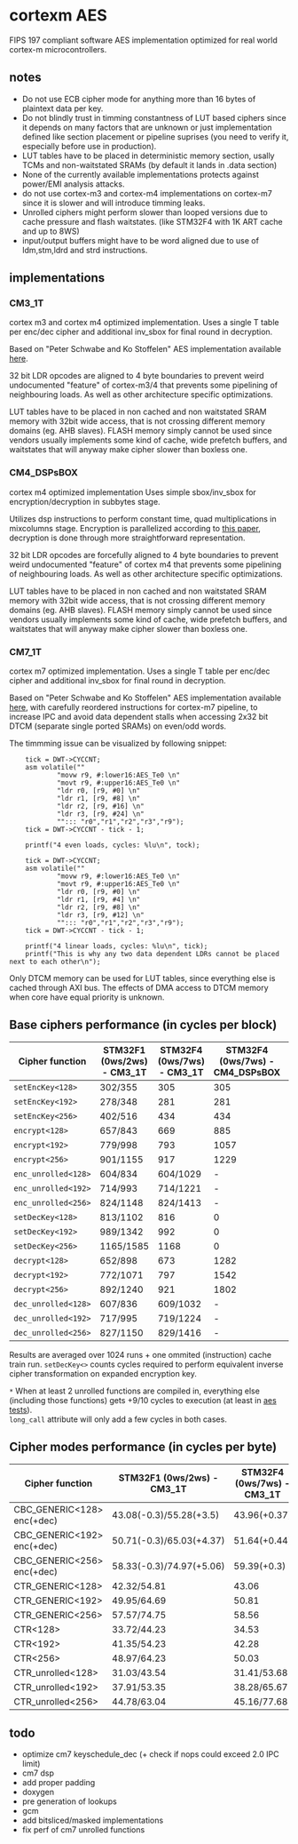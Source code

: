 # cortexm AES

FIPS 197 compliant software AES implementation optimized for real world cortex-m microcontrollers.

## notes
- Do not use ECB cipher mode for anything more than 16 bytes of plaintext data per key.
- Do not blindly trust in timming constantness of LUT based ciphers since it depends on many factors that are 
unknown or just implementation defined like section placement or pipeline suprises (you need to verify it, especially before use in production).
- LUT tables have to be placed in deterministic memory section, usally TCMs and non-waitstated SRAMs (by default it lands in .data section) 
- None of the currently available implementations protects against power/EMI analysis attacks.
- do not use cortex-m3 and cortex-m4 implementations on cortex-m7 since it is slower and will introduce timming leaks.
- Unrolled ciphers might perform slower than looped versions due to cache pressure and flash waitstates. (like STM32F4 with 1K ART cache and up to 8WS) 
- input/output buffers might have to be word aligned due to use of ldm,stm,ldrd and strd instructions.

## implementations

### CM3_1T

cortex m3 and cortex m4 optimized implementation.
Uses a single T table per enc/dec cipher and additional inv_sbox for final round in decryption.

Based on "Peter Schwabe and Ko Stoffelen" AES implementation available [here](https://github.com/Ko-/aes-armcortexm).

32 bit LDR opcodes are aligned to 4 byte boundaries to prevent weird undocumented "feature" of cortex-m3/4 that prevents some pipelining of neighbouring loads.
As well as other architecture specific optimizations.

LUT tables have to be placed in non cached and non waitstated SRAM memory with 32bit wide access, that is not crossing different memory domains (eg. AHB slaves).
FLASH memory simply cannot be used since vendors usually implements some kind of cache, wide prefetch buffers, and waitstates that will anyway make cipher slower than boxless one.

### CM4_DSPsBOX

cortex m4 optimized implementation
Uses simple sbox/inv_sbox for encryption/decryption in subbytes stage.

Utilizes dsp instructions to perform constant time, quad multiplications in mixcolumns stage.
Encryption is parallelized according to [this paper](http://www.wseas.us/e-library/conferences/2009/moscow/AIC/AIC44.pdf), decryption is done through more straightforward representation.

32 bit LDR opcodes are forcefully aligned to 4 byte boundaries to prevent weird undocumented "feature" of cortex m4 that prevents some pipelining of neighbouring loads.
As well as other architecture specific optimizations.

LUT tables have to be placed in non cached and non waitstated SRAM memory with 32bit wide access, that is not crossing different memory domains (eg. AHB slaves).
FLASH memory simply cannot be used since vendors usually implements some kind of cache, wide prefetch buffers, and waitstates that will anyway make cipher slower than boxless one.

### CM7_1T

cortex m7 optimized implementation.
Uses a single T table per enc/dec cipher and additional inv_sbox for final round in decryption.

Based on "Peter Schwabe and Ko Stoffelen" AES implementation available [here](https://github.com/Ko-/aes-armcortexm), with carefully reordered instructions for cortex-m7 pipeline,
to increase IPC and avoid data dependent stalls when accessing 2x32 bit DTCM (separate single ported SRAMs) on even/odd words. 

The timmming issue can be visualized by following snippet:

```
	tick = DWT->CYCCNT;
	asm volatile(""
			"movw r9, #:lower16:AES_Te0 \n"
			"movt r9, #:upper16:AES_Te0 \n"
			"ldr r0, [r9, #0] \n"
			"ldr r1, [r9, #8] \n"
			"ldr r2, [r9, #16] \n"
			"ldr r3, [r9, #24] \n"
			""::: "r0","r1","r2","r3","r9");
	tick = DWT->CYCCNT - tick - 1;

	printf("4 even loads, cycles: %lu\n", tock);

	tick = DWT->CYCCNT;
	asm volatile(""
			"movw r9, #:lower16:AES_Te0 \n"
			"movt r9, #:upper16:AES_Te0 \n"
			"ldr r0, [r9, #0] \n"
			"ldr r1, [r9, #4] \n"
			"ldr r2, [r9, #8] \n"
			"ldr r3, [r9, #12] \n"
			""::: "r0","r1","r2","r3","r9");
	tick = DWT->CYCCNT - tick - 1;

	printf("4 linear loads, cycles: %lu\n", tick);
	printf("This is why any two data dependent LDRs cannot be placed next to each other\n");
```

Only DTCM memory can be used for LUT tables, since everything else is cached through AXI bus.
The effects of DMA access to DTCM memory when core have equal priority is unknown.

## Base ciphers performance (in cycles per block)

| Cipher function     | STM32F1 (0ws/2ws) - CM3_1T | STM32F4 (0ws/7ws) - CM3_1T | STM32F4 (0ws/7ws) - CM4_DSPsBOX | STM32H7 - CM7_1T |
|---------------------|-----------------------------|-----------------------------|---------------------------------|------------------|
| `setEncKey<128>`    | 302/355   | 305      | 305 | 157 |
| `setEncKey<192>`    | 278/348   | 281      | 281 | 140 |
| `setEncKey<256>`    | 402/516   | 434      | 434 | 227 |
| `encrypt<128>`      | 657/843   | 669      | 885 | 337 |
| `encrypt<192>`      | 779/998   | 793      | 1057 | 400 |
| `encrypt<256>`      | 901/1155  | 917      | 1229 | 461 |
| `enc_unrolled<128>` | 604/834   | 604/1029 | - | 315* |
| `enc_unrolled<192>` | 714/993   | 714/1221 | - | 373* | 
| `enc_unrolled<256>` | 824/1148  | 824/1413 | - | 431* | 
| `setDecKey<128>`    | 813/1102   | 816      | 0 | 518 |
| `setDecKey<192>`    | 989/1342  | 992      | 0 | 630 |
| `setDecKey<256>`    | 1165/1585 | 1168     | 0 | 742 |
| `decrypt<128>`      | 652/898   | 673      | 1282 | 333 |
| `decrypt<192>`      | 772/1071  | 797      | 1542 | 493 |
| `decrypt<256>`      | 892/1240  | 921      | 1802 | 454 |
| `dec_unrolled<128>` | 607/836   | 609/1032 | - | 319* |
| `dec_unrolled<192>` | 717/995   | 719/1224 | - | 376* |
| `dec_unrolled<256>` | 827/1150  | 829/1416 | - | 434* | 

Results are averaged over 1024 runs + one ommited (instruction) cache train run.
`setDecKey<>` counts cycles required to perform equivalent inverse cipher transformation on expanded encryption key.

`*` When at least 2 unrolled functions are compiled in, everything else (including those functions) gets +9/10 cycles to execution (at least in [aes tests](aes_tests.hpp)).  
`long_call` attribute will only add a few cycles in both cases.

## Cipher modes performance (in cycles per byte) 

| Cipher function            | STM32F1 (0ws/2ws) - CM3_1T | STM32F4 (0ws/7ws) - CM3_1T | STM32H7 - CM7_1T |
|----------------------------|-----------------------------|-----------------------------|------------------|
| CBC_GENERIC<128> enc(+dec) | 43.08(-0.3)/55.28(+3.5)     | 43.96(+0.37)                | 22.01(-0.12)     |
| CBC_GENERIC<192> enc(+dec) | 50.71(-0.3)/65.03(+4.37)    | 51.64(+0.44)                | 25.89(-0.25)     |
| CBC_GENERIC<256> enc(+dec) | 58.33(-0.3)/74.97(+5.06)    | 59.39(+0.3)                 | 29.76(-0.37)     |
| CTR_GENERIC<128>           | 42.32/54.81                 | 43.06                       | 21.63            |
| CTR_GENERIC<192>           | 49.95/64.69                 | 50.81                       | 25.50            |
| CTR_GENERIC<256>           | 57.57/74.75                 | 58.56                       | 29.38            |
| CTR<128>                   | 33.72/44.23                 | 34.53                       | 17.65            |
| CTR<192>                   | 41.35/54.23                 | 42.28                       | 21.52            |
| CTR<256>                   | 48.97/64.23                 | 50.03                       | 25.40            |
| CTR_unrolled<128>          | 31.03/43.54                 | 31.41/53.68                 | 16.64            |
| CTR_unrolled<192>          | 37.91/53.35                 | 38.28/65.67                 | 20.27            |
| CTR_unrolled<256>          | 44.78/63.04                 | 45.16/77.68                 | 23.89            |

## todo
- optimize cm7 keyschedule_dec (+ check if nops could exceed 2.0 IPC limit)
- cm7 dsp
- add proper padding
- doxygen
- pre generation of lookups
- gcm
- add bitsliced/masked implementations
- fix perf of cm7 unrolled functions
